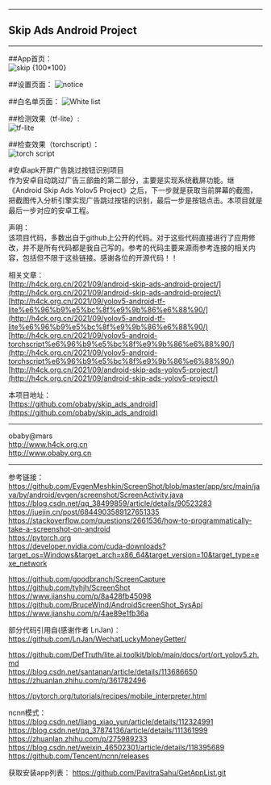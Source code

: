 ----
Skip Ads Android Project
----
---


##App首页：  
![skip {100*100}](screenshots/home-tuya.jpg)  

##设置页面：
![notice](screenshots/settings-tuya.jpg)  

##白名单页面：
![White list](screenshots/whitelist-tuya.jpg)  

##检测效果（tf-lite）:  
![tf-lite](screenshots/tf-tuya.jpg)  

##检查效果（torchscript）：  
![torch script](screenshots/torch-tuya.jpg)  

#安卓apk开屏广告跳过按钮识别项目  
作为安卓自动跳过广告三部曲的第二部分，主要是实现系统截屏功能。继《Android Skip Ads Yolov5 Project》之后，下一步就是获取当前屏幕的截图，把截图传入分析引擎实现广告跳过按钮的识别，最后一步是按钮点击。本项目就是最后一步对应的安卓工程。  

声明：  
该项目代码，多数出自于github上公开的代码。对于这些代码直接进行了应用修改，并不是所有代码都是我自己写的。参考的代码主要来源雨参考连接的相关内容，包括但不限于这些链接。感谢各位的开源代码！！  

相关文章：  
[http://h4ck.org.cn/2021/09/android-skip-ads-android-project/](http://h4ck.org.cn/2021/09/android-skip-ads-android-project/)  
[http://h4ck.org.cn/2021/09/yolov5-android-tf-lite%e6%96%b9%e5%bc%8f%e9%9b%86%e6%88%90/](http://h4ck.org.cn/2021/09/yolov5-android-tf-lite%e6%96%b9%e5%bc%8f%e9%9b%86%e6%88%90/)  
[http://h4ck.org.cn/2021/09/yolov5-android-torchscript%e6%96%b9%e5%bc%8f%e9%9b%86%e6%88%90/](http://h4ck.org.cn/2021/09/yolov5-android-torchscript%e6%96%b9%e5%bc%8f%e9%9b%86%e6%88%90/)  
[http://h4ck.org.cn/2021/09/android-skip-ads-yolov5-project/](http://h4ck.org.cn/2021/09/android-skip-ads-yolov5-project/)  

本项目地址：  
[https://github.com/obaby/skip_ads_android](https://github.com/obaby/skip_ads_android)

---
obaby@mars  
http://www.h4ck.org.cn  
http://www.obaby.org.cn


---
参考链接：  
https://github.com/EvgenMeshkin/ScreenShot/blob/master/app/src/main/java/by/android/evgen/screenshot/ScreenActivity.java  
https://blog.csdn.net/qq_38499859/article/details/90523283  
https://juejin.cn/post/6844903589127651335  
https://stackoverflow.com/questions/2661536/how-to-programmatically-take-a-screenshot-on-android  
https://pytorch.org  
https://developer.nvidia.com/cuda-downloads?target_os=Windows&target_arch=x86_64&target_version=10&target_type=exe_network  

https://github.com/goodbranch/ScreenCapture
https://github.com/tyhjh/ScreenShot
https://www.jianshu.com/p/8a428fb45098
https://github.com/BruceWind/AndroidScreenShot_SysApi
https://www.jianshu.com/p/4ae89e1fb36a  

部分代码引用自(感谢作者 LnJan)：  
https://github.com/LnJan/WechatLuckyMoneyGetter/  

https://github.com/DefTruth/lite.ai.toolkit/blob/main/docs/ort/ort_yolov5.zh.md  
https://blog.csdn.net/santanan/article/details/113686650  
https://zhuanlan.zhihu.com/p/361782496  

https://pytorch.org/tutorials/recipes/mobile_interpreter.html  

ncnn模式：  
https://blog.csdn.net/liang_xiao_yun/article/details/112324991  
https://blog.csdn.net/qq_37874136/article/details/111361999  
https://zhuanlan.zhihu.com/p/275989233  
https://blog.csdn.net/weixin_46502301/article/details/118395689  
https://github.com/Tencent/ncnn/releases  


获取安装app列表：
https://github.com/PavitraSahu/GetAppList.git
